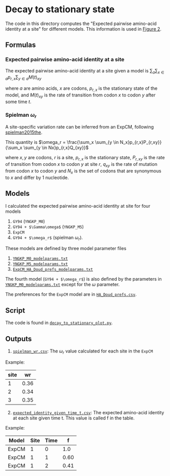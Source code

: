 # Decay to stationary state

The code in this directory computes the "Expected pairwise amino-acid identity at a site" for different models.
This information is used in [Figure 2](../../manuscript/manuscript.pdf).

## Formulas

### Expected pairwise amino-acid identity at a site

The expected pairwise amino-acid identity at a site given a model is
$\sum_a{\sum_{x \in a}{p_{r,x}}\sum_{y \in a}{M\left(t\right)_{xy}}}$

where $a$ are amino acids, $x$ are codons, $p_{r,x}$ is the stationary state of the model, and $M\left(t\right)_{xy}$ is the rate of transition from codon $x$ to codon $y$ after some time $t$.  

### Spielman $\omega_r$

A site-specific variation rate can be inferred from an ExpCM, following [spielman2015the](https://academic.oup.com/mbe/article/32/4/1097/1077799).

This quantity is
$\omega_r = \frac{\sum_x \sum_{y \in N_x}p_{r,x}P_{r,xy}}{\sum_x \sum_{y \in Nx}p_{r,x}Q_{xy}}$

where $x,y$ are codons, $r$ is a site, $p_{r,x}$ is the stationary state, $P_{r,xy}$ is the rate of transition from codon $x$ to codon $y$ at site $r$, $q_{xy}$ is the rate of mutation from codon $x$ to codon $y$ and $N_x$ is the set of codons that are synonymous to $x$ and differ by 1 nucleotide.

## Models

I calculated the expected pairwise amino-acid identity at site for four models

1. `GY94` (`YNGKP_M0`)  
2. `GY94 + $\Gamma\omega$` (`YNGKP_M5`)  
3. `ExpCM`
4. `GY94 + $\omega_r$` (spielman $\omega_r$).

These models are defined by three model parameter files

1. [`YNGKP_M0_modelparams.txt`](YNGKP_M0_modelparams.txt)    
2. [`YNGKP_M5_modelparams.txt`](YNGKP_M5_modelparams.txt)
3. [`ExpCM_HA_Doud_prefs_modelparams.txt`](ExpCM_HA_Doud_prefs_modelparams.txt)

The fourth model (`GY94 + $\omega_r$`) is also defined by the parameters in [`YNGKP_M0_modelparams.txt`](YNGKP_M0_modelparams.txt) except for the $\omega$ parameter.

The preferences for the `ExpCM` model are in [`HA_Doud_prefs.csv`](HA_Doud_prefs.csv).

## Script

The code is found in [`decay_to_stationary_plot.py`](decay_to_stationary_plot.py).

## Outputs

1. [`spielman_wr.csv`](spielman_wr.csv): The $\omega_r$ value calculated for each site in the `ExpCM`  

Example:   

site|wr
---|---
1|0.36
2|0.34
3|0.35

2. [`expected_identity_given_time_t.csv`](expected_identity_given_time_t.csv): The expected amino-acid identity at each site given time t. This value is called f in the table.


Example:

Model|Site|Time|f
---|---|---|---|
ExpCM|1|0|1.0
ExpCM|1|1|0.60
ExpCM|1|2|0.41
